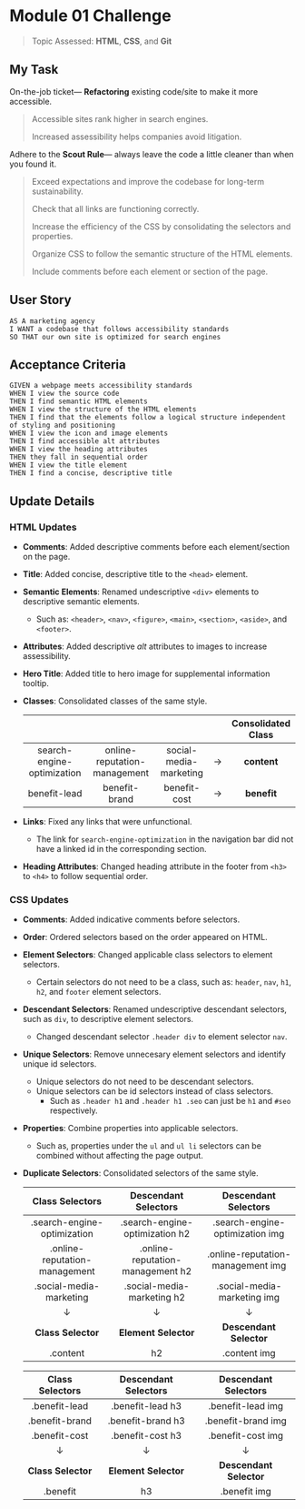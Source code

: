 # Module 01 Challenge
> Topic Assessed: **HTML**, **CSS**, and **Git**

## **My Task**

On-the-job ticket&mdash; **Refactoring** existing code/site to make it more accessible.

> Accessible sites rank higher in search engines. 
>
> Increased assessibility helps companies avoid litigation.

Adhere to the **Scout Rule**&mdash; always leave the code a little cleaner than when you found it.

> Exceed expectations and improve the codebase for long-term sustainability. 
>
> Check that all links are functioning correctly.
>
> Increase the efficiency of the CSS by consolidating the selectors and properties.
>
> Organize CSS to follow the semantic structure of the HTML elements.
>
> Include comments before each element or section of the page.

## User Story

```
AS A marketing agency
I WANT a codebase that follows accessibility standards
SO THAT our own site is optimized for search engines
```

## Acceptance Criteria

```
GIVEN a webpage meets accessibility standards
WHEN I view the source code
THEN I find semantic HTML elements
WHEN I view the structure of the HTML elements
THEN I find that the elements follow a logical structure independent of styling and positioning
WHEN I view the icon and image elements
THEN I find accessible alt attributes
WHEN I view the heading attributes
THEN they fall in sequential order
WHEN I view the title element
THEN I find a concise, descriptive title
```

## **Update Details**

### HTML Updates
* **Comments**: Added descriptive comments before each element/section on the page.
* **Title**: Added concise, descriptive title to the `<head>` element.
* **Semantic Elements**: Renamed undescriptive `<div>` elements to descriptive semantic elements.
  * Such as: `<header>`, `<nav>`, `<figure>`, `<main>`, `<section>`, `<aside>`, and `<footer>`.
* **Attributes**: Added descriptive *alt* attributes to images to increase assessibility.
* **Hero Title**: Added title to hero image for supplemental information tooltip.
* **Classes**: Consolidated classes of the same style.

    | | | | | Consolidated Class |
    |  :---:  |  :---:  |  :---:  |  :---:  |  :---:  |
    | search-engine-optimization | online-reputation-management | social-media-marketing | &#8594; | **content** |
    | benefit-lead | benefit-brand | benefit-cost | &#8594; | **benefit** |

* **Links**: Fixed any links that were unfunctional.
  * The link for `search-engine-optimization` in the navigation bar did not have a linked id in the corresponding section.
* **Heading Attributes**: Changed heading attribute in the footer from `<h3>` to `<h4>` to follow sequential order.

### CSS Updates
* **Comments**: Added indicative comments before selectors.
* **Order**: Ordered selectors based on the order appeared on HTML.
* **Element Selectors**: Changed applicable class selectors to element selectors.
  * Certain selectors do not need to be a class, such as: `header`, `nav`, `h1`, `h2`, and `footer` element selectors.
* **Descendant Selectors**: Renamed undescriptive descendant selectors, such as `div`, to descriptive element selectors.
  * Changed descendant selector `.header div` to element selector `nav`.
* **Unique Selectors**: Remove unnecesary element selectors and identify unique id selectors.
  * Unique selectors do not need to be descendant selectors.
  * Unique selectors can be id selectors instead of class selectors.
    * Such as `.header h1` and `.header h1 .seo` can just be `h1` and `#seo` respectively.
* **Properties**: Combine properties into applicable selectors.
  * Such as, properties under the `ul` and `ul li` selectors can be combined without affecting the page output.
* **Duplicate Selectors**: Consolidated selectors of the same style.

    | **Class Selectors** | **Descendant Selectors** | **Descendant Selectors**  |
    |  :---:  |  :---:  |  :---:  |
    | .search-engine-optimization | .search-engine-optimization h2 | .search-engine-optimization img |
    | .online-reputation-management | .online-reputation-management h2 | .online-reputation-management img |
    | .social-media-marketing | .social-media-marketing h2 | .social-media-marketing img |
    | &#8595; | &#8595; | &#8595;|
    | **Class Selector** | **Element Selector** | **Descendant Selector** |
    | .content | h2 | .content img |

    | **Class Selectors** | **Descendant Selectors** | **Descendant Selectors**  |
    |  :---:  |  :---:  |  :---:  |
    | .benefit-lead | .benefit-lead h3 | .benefit-lead img |
    | .benefit-brand | .benefit-brand h3 | .benefit-brand img |
    | .benefit-cost | .benefit-cost h3 | .benefit-cost img |
    | &#8595; | &#8595; | &#8595;|
    | **Class Selector** | **Element Selector** | **Descendant Selector** |
    | .benefit | h3 | .benefit img |